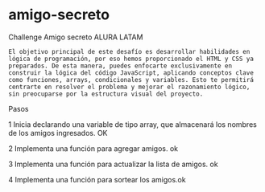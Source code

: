 # amigo-secreto
 Challenge Amigo secreto ALURA LATAM

    El objetivo principal de este desafío es desarrollar habilidades en lógica de programación, por eso hemos proporcionado el HTML y CSS ya preparados. De esta manera, puedes enfocarte exclusivamente en construir la lógica del código JavaScript, aplicando conceptos clave como funciones, arrays, condicionales y variables. Esto te permitirá centrarte en resolver el problema y mejorar el razonamiento lógico, sin preocuparse por la estructura visual del proyecto.

Pasos

1 Inicia declarando una variable de tipo array, que almacenará los nombres de los amigos ingresados. OK

2 Implementa una función para agregar amigos. ok

3 Implementa una función para actualizar la lista de amigos. ok

4 Implementa una función para sortear los amigos.ok


